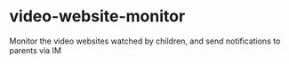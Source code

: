 # video-website-monitor
Monitor the video websites watched by children, and send notifications to parents via IM
